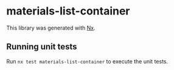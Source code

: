 # materials-list-container

This library was generated with [Nx](https://nx.dev).

## Running unit tests

Run `nx test materials-list-container` to execute the unit tests.
